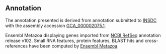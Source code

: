 **Annotation**
----------

The annotation presented is derived from annotation submitted to
[INSDC](http://www.insdc.org) with the assembly accession [GCA_000002075.1](http://www.ebi.ac.uk/ena/data/view/GCA_000002075.1).

Ensembl Metazoa displaying genes imported from [NCBI RefSeq](https://www.ncbi.nlm.nih.gov/genome/annotation_euk/Aplysia_californica/102) annotation release v102.
Small RNA features, protein features, BLAST hits and cross-references have been
computed by [Ensembl Metazoa](https://metazoa.ensembl.org/info/genome/annotation/index.html).
